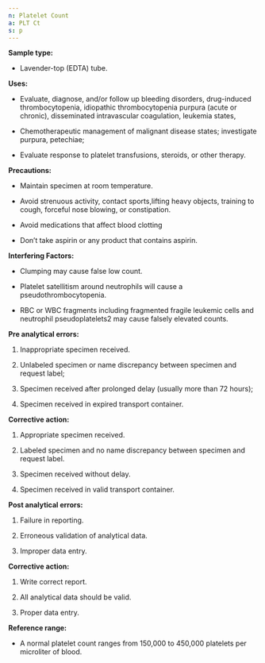 ```yaml
---
n: Platelet Count
a: PLT Ct
s: p
---
```


__Sample type:__

-	Lavender-top (EDTA) tube.

__Uses:__

-	Evaluate, diagnose, and/or follow up bleeding disorders, drug-induced thrombocytopenia, idiopathic thrombocytopenia purpura (acute or chronic), disseminated intravascular coagulation, leukemia states,

-	 Chemotherapeutic management of malignant disease states; investigate purpura, petechiae; 

-	Evaluate response to platelet transfusions, steroids, or other therapy.

__Precautions:__

-	Maintain specimen at room temperature.

-	Avoid strenuous activity, contact sports,lifting heavy objects, training to cough, forceful nose blowing, or constipation.

-	Avoid medications that affect blood clotting

-	Don’t take aspirin or any product that contains aspirin.

__Interfering Factors:__

-	Clumping may cause false low count.

-	Platelet satellitism around neutrophils will cause a pseudothrombocytopenia. 

-	RBC or WBC fragments including fragmented fragile leukemic cells and neutrophil pseudoplatelets2 may cause falsely elevated counts.

__Pre analytical errors:__

1.	Inappropriate specimen received.

2.	Unlabeled specimen or name discrepancy between specimen and request label;

3.	Specimen received after prolonged delay (usually more than 72 hours); 

4.	Specimen received in expired transport container.

__Corrective action:__

1.	Appropriate specimen received.

2.	Labeled specimen and no name discrepancy between specimen and request label.

3.	Specimen received without delay.

4.	Specimen received in valid transport container.

__Post analytical errors:__

1.	Failure in reporting. 

2.	Erroneous validation of analytical data.

3.	Improper data entry.

__Corrective action:__

1.	Write correct report.

2.	All analytical data should be valid.

3.	Proper data entry.

__Reference range:__

-	A normal platelet count ranges from 150,000 to 450,000 platelets per microliter of blood.